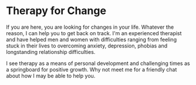# Therapy for Change

If you are here, you are looking for changes in your life. Whatever the reason, I can help you to get back on track. I'm an experienced therapist and have helped men and women with difficulties ranging from feeling stuck in their lives to overcoming anxiety, depression, phobias and longstanding relationship difficulties. 

I see therapy as a means of personal development and challenging times as a springboard for positive growth. Why not meet me for a friendly chat about how I may be able to help you. 
